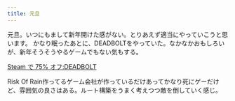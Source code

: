 ```yaml
---
title: 元旦
---
```



元旦。いつにもまして新年開けた感がない。とりあえず適当にやっていこうと思います。
かなり眠ったあとに、DEADBOLTをやっていた。なかなかおもしろいが、新年そうそうやるゲームでもない気もする。

<a href="https://store.steampowered.com/app/394970/DEADBOLT/?l=japanese" class="embedly-card">Steam で 75% オフ:DEADBOLT</a>

Risk Of Rain作ってるゲーム会社が作っているだけあってかなり死にゲーだけど、雰囲気の良さはある。ルート構築をうまく考えつつ敵を倒していく感じ。
